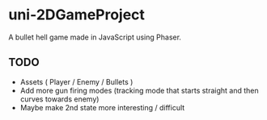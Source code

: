 # uni-2DGameProject
A bullet hell game made in JavaScript using Phaser.
## TODO
- Assets ( Player / Enemy / Bullets )
- Add more gun firing modes (tracking mode that starts straight and then curves towards enemy)
- Maybe make 2nd state more interesting / difficult